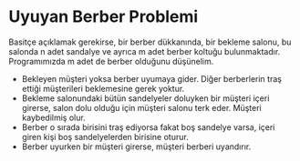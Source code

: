 # Uyuyan Berber Problemi

Basitçe açıklamak gerekirse, bir berber dükkanında, bir bekleme salonu, bu salonda n adet sandalye ve ayrıca m adet berber koltuğu bulunmaktadır. Programımızda m adet de berber olduğunu düşünelim.

- Bekleyen müşteri yoksa berber uyumaya gider. Diğer berberlerin traş ettiği müşterileri beklemesine gerek yoktur. 
- Bekleme salonundaki bütün sandelyeler doluyken bir müşteri içeri girerse, salon dolu olduğu için müşteri salonu terk eder. Müşteri kaybedilmiş olur.
- Berber o sırada birisini traş ediyorsa fakat boş sandelye varsa, içeri giren kişi boş sandelyelerden birisine oturur. 
- Berber uyurken bir müşteri girerse, müşteri berberi uyandırır. 

